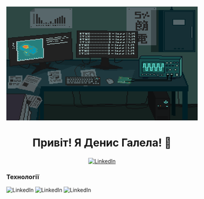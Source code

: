 <br clear="both">

<div align="center">
    <img height="300" width="600" src="assets/Laboratory 研究室.gif">
</div>

###

<h1 align="center">Привіт! Я Денис Галела! 👋 </h1>

###


<div align="center">
  <a href="https://www.linkedin.com/in/denys-halela-748611280/" target="_blank">
    <img src="https://img.shields.io/badge/LinkedIn-484ed5?style=for-the-badge&logo=LinkedIn&logoColor=black" alt="LinkedIn" />
  </a>
</div>

<h3 align="left">Технології</h3>

<img src="https://img.shields.io/badge/python-483c90?style=for-the-badge&logo=python&logoColor=green" alt="LinkedIn" />
<img src="https://img.shields.io/badge/sql-483c90?style=for-the-badge&logo=sql&logoColor=green" alt="LinkedIn" />
<img src="https://img.shields.io/badge/PL/SQL-483c90?style=for-the-badge&logo=PL/SQL&logoColor=green" alt="LinkedIn" />